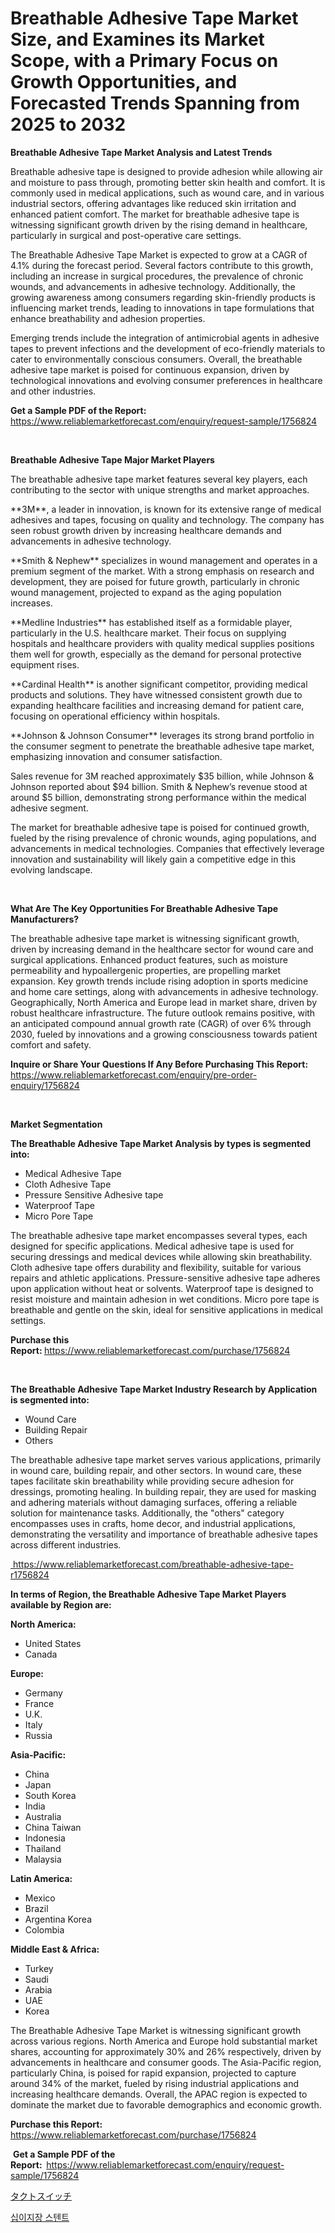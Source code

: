 <p><h1>Breathable Adhesive Tape Market Size, and Examines its Market Scope, with a Primary Focus on Growth Opportunities, and Forecasted Trends Spanning from 2025 to 2032</h1></p><p><strong>Breathable Adhesive Tape Market Analysis and Latest Trends</strong></p>
<p><p>Breathable adhesive tape is designed to provide adhesion while allowing air and moisture to pass through, promoting better skin health and comfort. It is commonly used in medical applications, such as wound care, and in various industrial sectors, offering advantages like reduced skin irritation and enhanced patient comfort. The market for breathable adhesive tape is witnessing significant growth driven by the rising demand in healthcare, particularly in surgical and post-operative care settings.</p><p>The Breathable Adhesive Tape Market is expected to grow at a CAGR of 4.1% during the forecast period. Several factors contribute to this growth, including an increase in surgical procedures, the prevalence of chronic wounds, and advancements in adhesive technology. Additionally, the growing awareness among consumers regarding skin-friendly products is influencing market trends, leading to innovations in tape formulations that enhance breathability and adhesion properties.</p><p>Emerging trends include the integration of antimicrobial agents in adhesive tapes to prevent infections and the development of eco-friendly materials to cater to environmentally conscious consumers. Overall, the breathable adhesive tape market is poised for continuous expansion, driven by technological innovations and evolving consumer preferences in healthcare and other industries.</p></p>
<p><strong>Get a Sample PDF of the Report:&nbsp;</strong> <a href="https://www.reliablemarketforecast.com/enquiry/request-sample/1756824?utm_campaign=1102&utm_medium=2&utm_source=Github&utm_content=ia&utm_term=07022025&utm_id=breathable-adhesive-tape">https://www.reliablemarketforecast.com/enquiry/request-sample/1756824</a></p>
<p>&nbsp;</p>
<p><strong>Breathable Adhesive Tape Major Market Players</strong></p>
<p><p>The breathable adhesive tape market features several key players, each contributing to the sector with unique strengths and market approaches. </p><p>**3M**, a leader in innovation, is known for its extensive range of medical adhesives and tapes, focusing on quality and technology. The company has seen robust growth driven by increasing healthcare demands and advancements in adhesive technology. </p><p>**Smith & Nephew** specializes in wound management and operates in a premium segment of the market. With a strong emphasis on research and development, they are poised for future growth, particularly in chronic wound management, projected to expand as the aging population increases.</p><p>**Medline Industries** has established itself as a formidable player, particularly in the U.S. healthcare market. Their focus on supplying hospitals and healthcare providers with quality medical supplies positions them well for growth, especially as the demand for personal protective equipment rises.</p><p>**Cardinal Health** is another significant competitor, providing medical products and solutions. They have witnessed consistent growth due to expanding healthcare facilities and increasing demand for patient care, focusing on operational efficiency within hospitals.</p><p>**Johnson & Johnson Consumer** leverages its strong brand portfolio in the consumer segment to penetrate the breathable adhesive tape market, emphasizing innovation and consumer satisfaction.</p><p>Sales revenue for 3M reached approximately $35 billion, while Johnson & Johnson reported about $94 billion. Smith & Nephew’s revenue stood at around $5 billion, demonstrating strong performance within the medical adhesive segment.</p><p>The market for breathable adhesive tape is poised for continued growth, fueled by the rising prevalence of chronic wounds, aging populations, and advancements in medical technologies. Companies that effectively leverage innovation and sustainability will likely gain a competitive edge in this evolving landscape.</p></p>
<p>&nbsp;</p>
<p><strong>What Are The Key Opportunities For Breathable Adhesive Tape Manufacturers?</strong></p>
<p><p>The breathable adhesive tape market is witnessing significant growth, driven by increasing demand in the healthcare sector for wound care and surgical applications. Enhanced product features, such as moisture permeability and hypoallergenic properties, are propelling market expansion. Key growth trends include rising adoption in sports medicine and home care settings, along with advancements in adhesive technology. Geographically, North America and Europe lead in market share, driven by robust healthcare infrastructure. The future outlook remains positive, with an anticipated compound annual growth rate (CAGR) of over 6% through 2030, fueled by innovations and a growing consciousness towards patient comfort and safety.</p></p>
<p><strong>Inquire or Share Your Questions If Any Before Purchasing This Report:</strong> <a href="https://www.reliablemarketforecast.com/enquiry/pre-order-enquiry/1756824?utm_campaign=1102&utm_medium=2&utm_source=Github&utm_content=ia&utm_term=07022025&utm_id=breathable-adhesive-tape">https://www.reliablemarketforecast.com/enquiry/pre-order-enquiry/1756824</a></p>
<p>&nbsp;</p>
<p><strong>Market Segmentation</strong></p>
<p><strong>The Breathable Adhesive Tape Market Analysis by types is segmented into:</strong></p>
<p><ul><li>Medical Adhesive Tape</li><li>Cloth Adhesive Tape</li><li>Pressure Sensitive Adhesive tape</li><li>Waterproof Tape</li><li>Micro Pore Tape</li></ul></p>
<p><p>The breathable adhesive tape market encompasses several types, each designed for specific applications. Medical adhesive tape is used for securing dressings and medical devices while allowing skin breathability. Cloth adhesive tape offers durability and flexibility, suitable for various repairs and athletic applications. Pressure-sensitive adhesive tape adheres upon application without heat or solvents. Waterproof tape is designed to resist moisture and maintain adhesion in wet conditions. Micro pore tape is breathable and gentle on the skin, ideal for sensitive applications in medical settings.</p></p>
<p><strong>Purchase this Report:&nbsp;</strong><a href="https://www.reliablemarketforecast.com/purchase/1756824?utm_campaign=1102&utm_medium=2&utm_source=Github&utm_content=ia&utm_term=07022025&utm_id=breathable-adhesive-tape">https://www.reliablemarketforecast.com/purchase/1756824</a></p>
<p>&nbsp;</p>
<p><strong>The Breathable Adhesive Tape Market Industry Research by Application is segmented into:</strong></p>
<p><ul><li>Wound Care</li><li>Building Repair</li><li>Others</li></ul></p>
<p><p>The breathable adhesive tape market serves various applications, primarily in wound care, building repair, and other sectors. In wound care, these tapes facilitate skin breathability while providing secure adhesion for dressings, promoting healing. In building repair, they are used for masking and adhering materials without damaging surfaces, offering a reliable solution for maintenance tasks. Additionally, the "others" category encompasses uses in crafts, home decor, and industrial applications, demonstrating the versatility and importance of breathable adhesive tapes across different industries.</p></p>
<p><a href="https://www.reliablemarketforecast.com/breathable-adhesive-tape-r1756824?utm_campaign=1102&utm_medium=2&utm_source=Github&utm_content=ia&utm_term=07022025&utm_id=breathable-adhesive-tape">&nbsp;https://www.reliablemarketforecast.com/breathable-adhesive-tape-r1756824</a></p>
<p><strong>In terms of Region, the Breathable Adhesive Tape Market Players available by Region are:</strong></p>
<p>
    <p> <strong> North America: </strong>
        <ul>
            <li>United States</li>
            <li>Canada</li>
        </ul>
        </p> 
    <p> <strong> Europe: </strong>
        <ul>
            <li>Germany</li>
            <li>France</li>
            <li>U.K.</li>
            <li>Italy</li>
            <li>Russia</li>
        </ul>
        </p> 
    <p> <strong> Asia-Pacific: </strong>
        <ul>
            <li>China</li>
            <li>Japan</li>
            <li>South Korea</li>
            <li>India</li>
            <li>Australia</li>
            <li>China Taiwan</li>
            <li>Indonesia</li>
            <li>Thailand</li>
            <li>Malaysia</li>
        </ul>
        </p> 
    <p> <strong> Latin America: </strong>
        <ul>
            <li>Mexico</li>
            <li>Brazil</li>
            <li>Argentina Korea</li>
            <li>Colombia</li>
        </ul>
        </p> 
    <p> <strong> Middle East & Africa: </strong>
        <ul>
            <li>Turkey</li>
            <li>Saudi</li>
            <li>Arabia</li>
            <li>UAE</li>
            <li>Korea</li>
        </ul>
    </p>
    </p>
<p><p>The Breathable Adhesive Tape Market is witnessing significant growth across various regions. North America and Europe hold substantial market shares, accounting for approximately 30% and 26% respectively, driven by advancements in healthcare and consumer goods. The Asia-Pacific region, particularly China, is poised for rapid expansion, projected to capture around 34% of the market, fueled by rising industrial applications and increasing healthcare demands. Overall, the APAC region is expected to dominate the market due to favorable demographics and economic growth.</p></p>
<p><strong>Purchase this Report: </strong><a href="https://www.reliablemarketforecast.com/purchase/1756824?utm_campaign=1102&utm_medium=2&utm_source=Github&utm_content=ia&utm_term=07022025&utm_id=breathable-adhesive-tape">https://www.reliablemarketforecast.com/purchase/1756824</a></p>
<p>&nbsp;<strong>Get a Sample PDF of the Report:&nbsp;&nbsp;</strong><a href="https://www.reliablemarketforecast.com/enquiry/request-sample/1756824?utm_campaign=1102&utm_medium=2&utm_source=Github&utm_content=ia&utm_term=07022025&utm_id=breathable-adhesive-tape">https://www.reliablemarketforecast.com/enquiry/request-sample/1756824</a></p>
<p><strong></strong></p>
<p><p><a href="https://github.com/mohamedbakry57/Market-Research-Report-List-6/blob/main/565255535376.md?utm_campaign=1102&utm_medium=2&utm_source=Github&utm_content=ia&utm_term=07022025&utm_id=breathable-adhesive-tape">タクトスイッチ</a></p><p><a href="https://github.com/laholand/Market-Research-Report-List-7/blob/main/544195935553.md?utm_campaign=1102&utm_medium=2&utm_source=Github&utm_content=ia&utm_term=07022025&utm_id=breathable-adhesive-tape">십이지장 스텐트</a></p></p>
